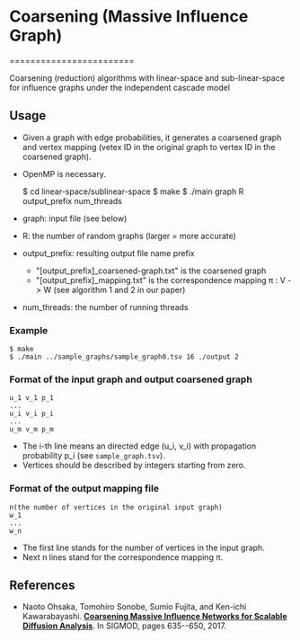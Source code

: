 # Coarsening (Massive Influence Graph)
========================

Coarsening (reduction) algorithms with linear-space and sub-linear-space for influence graphs under the independent cascade model

## Usage
* Given a graph with edge probabilities, it generates a coarsened graph and vertex mapping (vetex ID in the original graph to vertex ID in the coarsened graph).
* OpenMP is necessary.

    $ cd linear-space/sublinear-space
    $ make
    $ ./main graph R output_prefix num_threads
* graph: input file (see below)
* R: the number of random graphs (larger = more accurate)
* output_prefix: resulting output file name prefix
    * "[output_prefix]_coarsened-graph.txt" is the coarsened graph
    * "[output_prefix]_mapping.txt" is the correspondence mapping π : V -> W (see algorithm 1 and 2 in our paper)
* num_threads: the number of running threads

### Example

    $ make
    $ ./main ../sample_graphs/sample_graph0.tsv 16 ./output 2

### Format of the input graph and output coarsened graph
    u_1	v_1	p_1
    ...
    u_i	v_i	p_i
    ...
    u_m	v_m	p_m
* The i-th line means an directed edge (u_i, v_i) with propagation probability p_i (see `sample_graph.tsv`).
* Vertices should be described by integers starting from zero.

### Format of the output mapping file
    n(the number of vertices in the original input graph)
    w_1
    ...
    w_n
* The first line stands for the number of vertices in the input graph.
* Next n lines stand for the correspondence mapping π.


## References

* Naoto Ohsaka, Tomohiro Sonobe, Sumio Fujita, and Ken-ichi Kawarabayashi. **[Coarsening Massive Influence Networks for Scalable Diffusion Analysis](http://dl.acm.org/citation.cfm?id=3064045)**.
In SIGMOD, pages 635--650, 2017.

